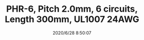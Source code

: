 ﻿---
layout: post 
title: PHR-6, Pitch 2.0mm, 6 circuits, Length 300mm, UL1007 24AWG
tags: 
categories: wire-harness
overview: PHR-6, Pitch 2.0mm, 6 circuits, Length 300mm, UL1007 24AWG
series: 
part_number: PHR-6
thumb_img: static/202006/382-thumb-20200628165033.jpg
small_img: static/202006/382-20200628165033.jpg
date: 2020/6/28 8:50:07
---



